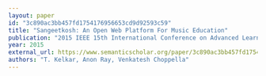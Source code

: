 ```yaml
---
layout: paper
id: "3c890ac3bb457fd1754176956653cd9d92593c59"
title: "Sangeetkosh: An Open Web Platform For Music Education"
publication: "2015 IEEE 15th International Conference on Advanced Learning Technologies"
year: 2015
external_url: https://www.semanticscholar.org/paper/3c890ac3bb457fd1754176956653cd9d92593c59
authors: "T. Kelkar, Anon Ray, Venkatesh Choppella"
---
```

